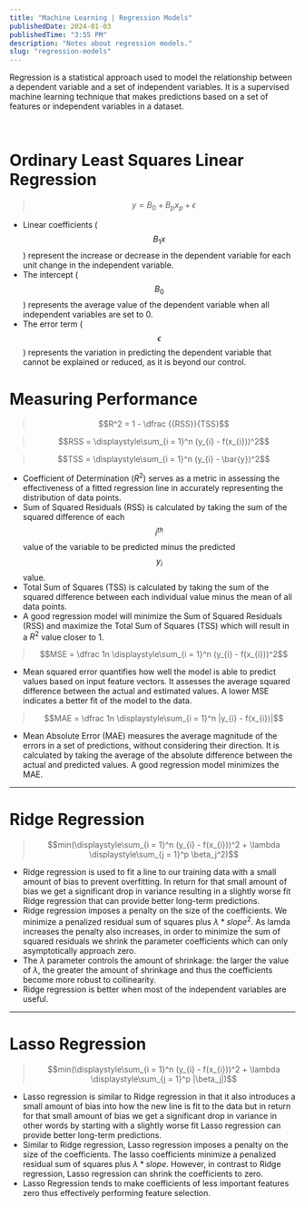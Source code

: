 ```yaml
---
title: "Machine Learning | Regression Models"
publishedDate: 2024-01-03
publishedTime: "3:55 PM"
description: "Notes about regression models."
slug: "regression-models"
---
```


Regression is a statistical approach used to model the relationship between a dependent variable and a set of independent variables. It is a supervised machine learning technique that makes predictions based on a set of features or independent variables in a dataset.

<br/>

# Ordinary Least Squares Linear Regression

> $$y = B_0 + B_{p}x_{p} + \epsilon$$

- Linear coefficients ($$B_1x$$) represent the increase or decrease in the dependent variable for each unit change in the independent variable.
- The intercept ($$B_0$$) represents the average value of the dependent variable when all independent variables are set to 0.
- The error term ($$\epsilon$$) represents the variation in predicting the dependent variable that cannot be explained or reduced, as it is beyond our control.

# Measuring Performance

> $$R^2  = 1 - \dfrac {{RSS}}{TSS}$$

> $$RSS  = \displaystyle\sum_{i = 1}^n (y_{i} - f(x_{i}))^2$$

> $$TSS  = \displaystyle\sum_{i = 1}^n (y_{i} - \bar{y})^2$$

- Coefficient of Determination ($R^2$) serves as a metric in assessing the effectiveness of a fitted regression line in accurately representing the distribution of data points.
- Sum of Squared Residuals (RSS) is calculated by taking the sum of the squared difference of each $$i^{th}$$ value of the variable to be predicted minus the predicted $$y_i$$ value.
- Total Sum of Squares (TSS) is calculated by taking the sum of the squared difference between each individual value minus the mean of all data points.
- A good regression model will minimize the Sum of Squared Residuals (RSS) and maximize the Total Sum of Squares (TSS) which will result in a $R^2$ value closer to 1.

> $$MSE  = \dfrac 1n \displaystyle\sum_{i = 1}^n (y_{i} - f(x_{i}))^2$$

- Mean squared error quantifies how well the model is able to predict values based on input feature vectors. It assesses the average squared difference between the actual and estimated values. A lower MSE indicates a better fit of the model to the data.

> $$MAE  = \dfrac 1n \displaystyle\sum_{i = 1}^n |y_{i} - f(x_{i})|$$

- Mean Absolute Error (MAE) measures the average magnitude of the errors in a set of predictions, without considering their direction. It is calculated by taking the average of the absolute difference between the actual and predicted values. A good regression model minimizes the MAE.

---

# Ridge Regression

> $$min(\displaystyle\sum_{i = 1}^n (y_{i} - f(x_{i}))^2 + \lambda \displaystyle\sum_{j = 1}^p \beta_j^2)$$

- Ridge regression is used to fit a line to our training data with a small amount of bias to prevent overfitting. In return for that small amount of bias we get a significant drop in variance resulting in a slightly worse fit Ridge regression that can provide better long-term predictions.
- Ridge regression imposes a penalty on the size of the coefficients. We minimize a penalized residual sum of squares plus $\lambda * slope^2$. As lamda increases the penalty also increases, in order to minimize the sum of squared residuals we shrink the parameter coefficients which can only asymptotically approach zero.
- The $\lambda$ parameter controls the amount of shrinkage: the larger the value of $\lambda$, the greater the amount of shrinkage and thus the coefficients become more robust to collinearity.
- Ridge regression is better when most of the independent variables are useful.

---

# Lasso Regression

> $$min(\displaystyle\sum_{i = 1}^n (y_{i} - f(x_{i}))^2 + \lambda \displaystyle\sum_{j = 1}^p |\beta_j|)$$

- Lasso regression is similar to Ridge regression in that it also introduces a small amount of bias into how the new line is fit to the data but in return for that small amount of bias we get a significant drop in variance in other words by starting with a slightly worse fit Lasso regression can provide better long-term predictions.
- Similar to Ridge regression, Lasso regression imposes a penalty on the size of the coefficients. The lasso coefficients minimize a penalized residual sum of squares plus $\lambda * slope$. However, in contrast to Ridge regression, Lasso regression can shrink the coefficients to zero.
- Lasso Regression tends to make coefficients of less important features zero thus effectively performing feature selection.
